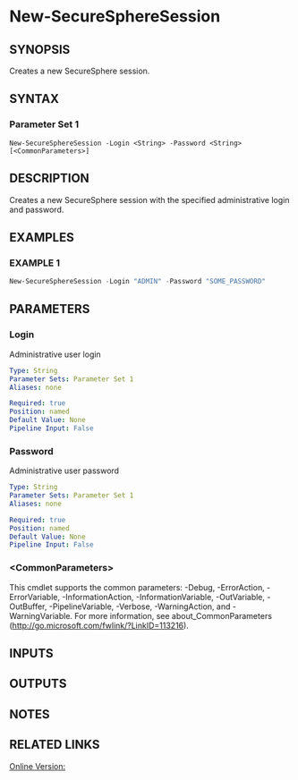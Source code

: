 ﻿# New-SecureSphereSession

## SYNOPSIS
Creates a new SecureSphere session.

## SYNTAX

### Parameter Set 1
```
New-SecureSphereSession -Login <String> -Password <String> [<CommonParameters>]
```

## DESCRIPTION
Creates a new SecureSphere session with the specified administrative login and password.

## EXAMPLES

### EXAMPLE 1

```powershell
New-SecureSphereSession -Login "ADMIN" -Password "SOME_PASSWORD"
```

## PARAMETERS

### Login
Administrative user login

```yaml
Type: String
Parameter Sets: Parameter Set 1
Aliases: none

Required: true
Position: named
Default Value: None
Pipeline Input: False
```

### Password
Administrative user password

```yaml
Type: String
Parameter Sets: Parameter Set 1
Aliases: none

Required: true
Position: named
Default Value: None
Pipeline Input: False
```

### \<CommonParameters\>
This cmdlet supports the common parameters: -Debug, -ErrorAction, -ErrorVariable, -InformationAction, -InformationVariable, -OutVariable, -OutBuffer, -PipelineVariable, -Verbose, -WarningAction, and -WarningVariable. For more information, see about_CommonParameters (http://go.microsoft.com/fwlink/?LinkID=113216).

## INPUTS

## OUTPUTS

## NOTES

## RELATED LINKS

[Online Version:](https://github.com/akshinmustafayev/Documentation/MD)



